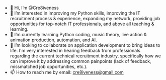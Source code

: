 - 👋 Hi, I’m @Cre8iveness
- 👀 I’m interested in improving my Python skills, improving the IT recruitment process & experience, expanding my network, providing job opportunities for top-notch IT professionals, and above all teaching & learning.
- 🌱 I’m currently learning Python coding, music theory, live action & animation production, automation, and AI.
- 💞️ I’m looking to collaborate on application development to bring ideas to life. I'm very interested in hearing feedback from professionals regarding the current technical recruitment industry, specifically how we can improve it by addressing common painpoints (lack of feedback, missmatched job opportunities, etc.).
- 📫 How to reach me by email: cre8iveness@gmail.com

<!---
Cre8iveRecruiter/Cre8iveRecruiter is a ✨ special ✨ repository because its `README.md` (this file) appears on your GitHub profile.
You can click the Preview link to take a look at your changes.
--->
